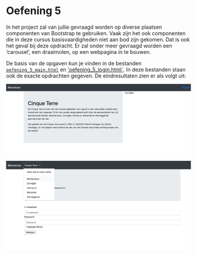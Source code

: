 # Oefening 5

In het project zal van jullie gevraagd worden op diverse plaatsen componenten van Bootstrap te gebruiken. Vaak zijn het ook componenten die in deze cursus basisvaardigheden niet aan bod zijn gekomen. Dat is ook het geval bij deze opdracht. Er zal onder meer gevraagd worden een ‘carousel’, een draaimolen, op een webpagina in te bouwen.

De basis van de opgaven kun je vinden in de bestanden [`oefening_5_main.html`](../../bestanden/oefening_5_main.html) en ['oefening_5_login.html`](../../bestanden/oefening_5_login.html). In deze bestanden staan ook de exacte opdrachten gegeven. De eindresultaten zien er als volgt uit:

![Uitwerking oefening 5 main](imgs/oefening5_main.png)

![Uitwerking oefening 5 login](imgs/oefening5_login.png)
